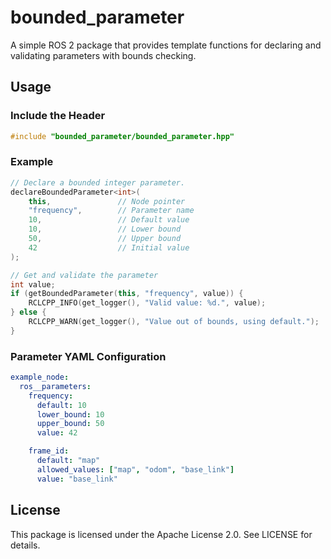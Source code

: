 # bounded_parameter

A simple ROS 2 package that provides template functions for declaring and validating parameters with bounds checking.

## Usage

### Include the Header

```cpp
#include "bounded_parameter/bounded_parameter.hpp"
```

### Example

```cpp
// Declare a bounded integer parameter.
declareBoundedParameter<int>(
    this,               // Node pointer
    "frequency",        // Parameter name
    10,                 // Default value
    10,                 // Lower bound
    50,                 // Upper bound
    42                  // Initial value
);

// Get and validate the parameter
int value;
if (getBoundedParameter(this, "frequency", value)) {
    RCLCPP_INFO(get_logger(), "Valid value: %d.", value);
} else {
    RCLCPP_WARN(get_logger(), "Value out of bounds, using default.");
}
```

### Parameter YAML Configuration

```yaml
example_node:
  ros__parameters:
    frequency:
      default: 10
      lower_bound: 10
      upper_bound: 50
      value: 42

    frame_id:
      default: "map"
      allowed_values: ["map", "odom", "base_link"]
      value: "base_link"
```


## License

This package is licensed under the Apache License 2.0. See LICENSE for details.
